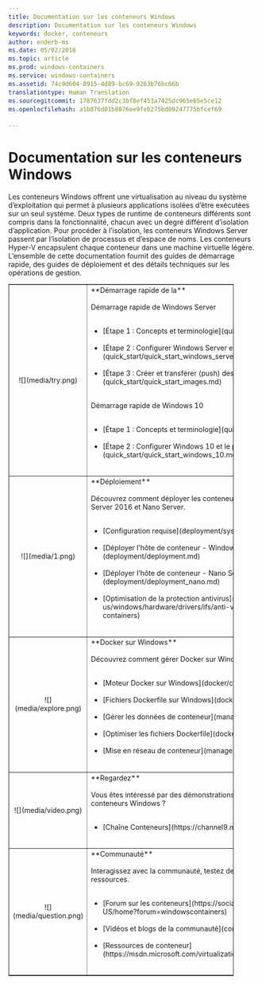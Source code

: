 ```yaml
---
title: Documentation sur les conteneurs Windows
description: Documentation sur les conteneurs Windows
keywords: docker, conteneurs
author: enderb-ms
ms.date: 05/02/2016
ms.topic: article
ms.prod: windows-containers
ms.service: windows-containers
ms.assetid: 74c9d604-0915-4d89-bc69-0263b76bc66b
translationtype: Human Translation
ms.sourcegitcommit: 1787637fdd2c3bf8ef453a7425dc965e65e5ce12
ms.openlocfilehash: a1b876d01b8076ee9feb275bd09247775bfcef69

---
```


# Documentation sur les conteneurs Windows

Les conteneurs Windows offrent une virtualisation au niveau du système d’exploitation qui permet à plusieurs applications isolées d’être exécutées sur un seul système. Deux types de runtime de conteneurs différents sont compris dans la fonctionnalité, chacun avec un degré différent d’isolation d’application. Pour procéder à l’isolation, les conteneurs Windows Server passent par l’isolation de processus et d’espace de noms. Les conteneurs Hyper-V encapsulent chaque conteneur dans une machine virtuelle légère. L’ensemble de cette documentation fournit des guides de démarrage rapide, des guides de déploiement et des détails techniques sur les opérations de gestion.

<table border="1" style="background-color:FFFFCC;border-collapse:collapse;border:1px solid FFCC00;color:000000;width:90%" cellpadding="25" cellspacing="5">
<tr>
<td ><center>![](media/try.png)</center></td>
<td>**Démarrage rapide de la**<br /><br />
Démarrage rapide de Windows Server<br /><br />
<ul>
<li>[Étape 1 : Concepts et terminologie](quick_start/quick_start.md)<br /><br /></li>
<li>[Étape 2 : Configurer Windows Server et le premier conteneur](quick_start/quick_start_windows_server.md)<br /><br /></li>
<li>[Étape 3 : Créer et transférer (push) des images de conteneur](quick_start/quick_start_images.md)<br /><br /></li>
</ul>
Démarrage rapide de Windows 10<br /><br />
<ul>
<li>[Étape 1 : Concepts et terminologie](quick_start/quick_start.md)<br /><br /></li>
<li>[Étape 2 : Configurer Windows 10 et le premier conteneur](quick_start/quick_start_windows_10.md)<br /><br /></li>
</ul>
</td>
</tr>
<tr>
<td ><center>![](media/1.png)</center></td>
<td>**Déploiement**<br /><br />
Découvrez comment déployer les conteneurs Windows sur Windows Server 2016 et Nano Server.<br /><br />
<ul>
<li>[Configuration requise](deployment/system_requirements.md)<br /><br /></li>
<li>[Déployer l’hôte de conteneur - Windows Server](deployment/deployment.md)<br /><br /></li>
<li>[Déployer l’hôte de conteneur - Nano Server](deployment/deployment_nano.md)<br /><br /></li>
<li>[Optimisation de la protection antivirus](https://msdn.microsoft.com/en-us/windows/hardware/drivers/ifs/anti-virus-optimization-for-windows-containers)<br /><br /></li>
</ul>
</td>
</tr>

<tr>
<td ><center>![](media/explore.png)</center></td>
<td>**Docker sur Windows**<br /><br />
Découvrez comment gérer Docker sur Windows.<br /><br />
<ul>
<li>[Moteur Docker sur Windows](docker/configure_docker_daemon.md)<br /><br /></li>
<li>[Fichiers Dockerfile sur Windows](docker/manage_windows_dockerfile.md)<br /><br /></li>
<li>[Gérer les données de conteneur](management/manage_data.md)<br /><br /></li>
<li>[Optimiser les fichiers Dockerfile](docker/optimize_windows_dockerfile.md)<br /><br /></li>
<li>[Mise en réseau de conteneur](management/container_networking.md)<br /><br /></li>
</ul>
</td>
</tr>

<tr>
<td ><center>![](media/video.png)</center></td>
<td>**Regardez**<br /><br />
Vous êtes intéressé par des démonstrations et des interviews de l’équipe des conteneurs Windows ?<br /><br />
<ul>
<li>[Chaîne Conteneurs](https://channel9.msdn.com/Blogs/containers)</li>
</ul>
<br />
</td>
</tr>

<tr>
<td ><center>![](media/question.png)</center></td>
<td>**Communauté**<br /><br />
Interagissez avec la communauté, testez des exemples et trouvez d’autres ressources.<br /><br />
<ul>
<li>[Forum sur les conteneurs](https://social.msdn.microsoft.com/Forums/en-US/home?forum=windowscontainers)<br /><br /></li>
<li>[Vidéos et blogs de la communauté](communitylinks.md)<br /><br /></li>
<li>[Ressources de conteneur](https://msdn.microsoft.com/virtualization/community/community_overview)<br /><br /></li>
</ul>
</td>
</tr>
</table>



<!--HONumber=Nov16_HO1-->


